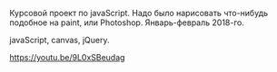Курсовой проект по javaScript. Надо было нарисовать что-нибудь подобное на paint, или Photoshop.
Январь-февраль 2018-го.

javaScript, canvas, jQuery. 


https://youtu.be/9L0xSBeudag
